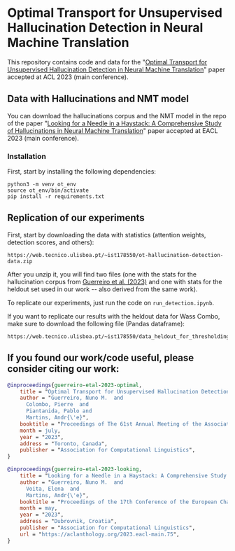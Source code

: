 # Optimal Transport for Unsupervised Hallucination Detection in Neural Machine Translation

This repository contains code and data for the "[Optimal Transport for Unsupervised Hallucination Detection in Neural Machine Translation](https://arxiv.org/abs/2212.09631)" paper accepted at ACL 2023 (main conference).

## Data with Hallucinations and NMT model

You can download the hallucinations corpus and the NMT model in the repo of the paper "[Looking for a Needle in a Haystack: A Comprehensive Study of Hallucinations in Neural Machine Translation](https://arxiv.org/abs/2208.05309)" paper accepted at EACL 2023 (main conference).

### Installation

First, start by installing the following dependencies:

```shell
python3 -m venv ot_env
source ot_env/bin/activate
pip install -r requirements.txt
```

## Replication of our experiments

First, start by downloading the data with statistics (attention weights, detection scores, and others):
```shell
https://web.tecnico.ulisboa.pt/~ist178550/ot-hallucination-detection-data.zip
```

After you unzip it, you will find two files (one with the stats for the hallucination corpus from [Guerreiro et al. (2023)](https://arxiv.org/abs/2208.05309) and one with stats for the heldout set used in our work -- also derived from the same work).

To replicate our experiments, just run the code on `run_detection.ipynb`.

If you want to replicate our results with the heldout data for Wass Combo, make sure to download the following file (Pandas dataframe):
```shell
https://web.tecnico.ulisboa.pt/~ist178550/data_heldout_for_thresholding.pkl
```

## If you found our work/code useful, please consider citing our work:
```bibtex
@inproceedings{guerreiro-etal-2023-optimal,
    title = "Optimal Transport for Unsupervised Hallucination Detection in Neural Machine Translation",
    author = "Guerreiro, Nuno M.  and
      Colombo, Pierre  and
      Piantanida, Pablo and
      Martins, Andr{\'e}",
    booktitle = "Proceedings of The 61st Annual Meeting of the Association for Computational Linguistics",
    month = july,
    year = "2023",
    address = "Toronto, Canada",
    publisher = "Association for Computational Linguistics",
}
```
```bibtex
@inproceedings{guerreiro-etal-2023-looking,
    title = "Looking for a Needle in a Haystack: A Comprehensive Study of Hallucinations in Neural Machine Translation",
    author = "Guerreiro, Nuno M.  and
      Voita, Elena  and
      Martins, Andr{\'e}",
    booktitle = "Proceedings of the 17th Conference of the European Chapter of the Association for Computational Linguistics",
    month = may,
    year = "2023",
    address = "Dubrovnik, Croatia",
    publisher = "Association for Computational Linguistics",
    url = "https://aclanthology.org/2023.eacl-main.75",
}
```
